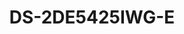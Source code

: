 ---
id: 7
title: "DS-2DE5425IWG-E"
slug: "ptz-7"
subTitle: "4 MP 25X Powered by DarkFighter IR AcuSense Network Speed Dome"
category: "PTZ Camera"
imgCard: "/src/assets/images/ptzcamera/DS-2DE5425IWG-E/DS-2DE5425IWG-E-1.png"
imgAlt: "DS-2DE5425IWG-E"
thumbnails: [
  "/src/assets/images/ptzcamera/DS-2DE5425IWG-E/DS-2DE5425IWG-E-1.png"
]
features: [
  "4 MP resolution with 1/2.8\" Progressive Scan CMOS for high-quality imaging",
  "Deep learning for human and vehicle classification",
  "Powered-by-DarkFighter technology for excellent low-light performance",
  "25× optical zoom and 16× digital zoom for detailed views over large areas",
  "WDR, HLC, BLC, 3D DNR, defog, regional exposure, and regional focus for enhanced image quality",
  "Night vision with up to 150 m IR distance",
  "Supports 36 VDC & PoE (802.3at) for flexible installation",
  "Efficient H.265+/H.265 compression for optimized storage"
]
rating: 4
reviewCount: 50
specifications: {
  camera: {
    Image_Sensor: "1/2.8\" Progressive Scan CMOS",
    Max_Resolution: "2560 × 1440",
    Min_Illumination: "Color: 0.005 Lux @ (F1.6, AGC ON); B/W: 0.001 Lux @ (F1.6, AGC ON), 0 Lux with IR",
    Shutter_Speed: "1 s to 1/30,000 s",
    Day_Night: "IR cut filter",
    Zoom: "25× optional, 16× digital",
    Slow_Shutter: "Yes"
  },
  lens: {
    Focal_Length: "4.8 mm to 120 mm",
    FOV: "Horizontal: 55° to 2.4° (wide-tele), Vertical: 33° to 1.4° (wide-tele), Diagonal: 61.5° to 2.8° (wide-tele)",
    Focus: "Auto, semi-auto, manual",
    Aperture: "Max. F1.6",
    Zoom_Speed: "Approx. 3.6 s"
  },
  video: {
    Main_Stream: "50 Hz: 25 fps (2560 × 1440, 1920 × 1080, 1280 × 960, 1280 × 720); 60 Hz: 30 fps (2560 × 1440, 1920 × 1080, 1280 × 960, 1280 × 720)",
    Sub_Stream: "50 Hz: 25 fps (704 × 576, 640 × 480, 352 × 288); 60 Hz: 30 fps (704 × 480, 640 × 480, 352 × 240)",
    Third_Stream: "50 Hz: 25 fps (1920 × 1080, 1280 × 960, 1280 × 720, 704 × 576, 640 × 480, 352 × 288); 60 Hz: 30 fps (1920 × 1080, 1280 × 960, 1280 × 720, 704 × 480, 640 × 480, 352 × 240)",
    Video_Compression: "Main stream: H.265+/H.265/H.264+/H.264; Sub-stream: H.265/H.264/MJPEG; Third stream: H.265/H.264/MJPEG",
    Video_Bit_Rate: "32 Kbps to 16 Mbps",
    H264_Type: "Baseline profile/Main profile/High profile",
    H265_Type: "Main profile",
    Scalable_Video_Coding: "H.264 and H.265 encoding",
    Region_of_Interest: "8 fixed regions for each stream"
  },
  audio: {
    Audio_Compression: "G.722.1, G.711, G.726, MP2L2, PCM, MP3, AAC",
    Audio_Bit_Rate: "64 Kbps (G.711), 16 Kbps (G.722.1), 16 Kbps (G.726), 32 to 192 Kbps (MP2L2), 16 to 64 Kbps (AAC-LC), 8 to 320 Kbps (MP3)",
    Audio_Sampling_Rate: "MP2L2: 16 kHz, 32 kHz, 48 kHz; AAC-LC: 16 kHz, 32 kHz, 48 kHz; PCM: 8 kHz, 16 kHz, 32 kHz, 48 kHz; MP3: 8 kHz, 16 kHz, 32 kHz, 48 kHz",
    Environment_Noise_Filtering: "Yes"
  }
}
---
